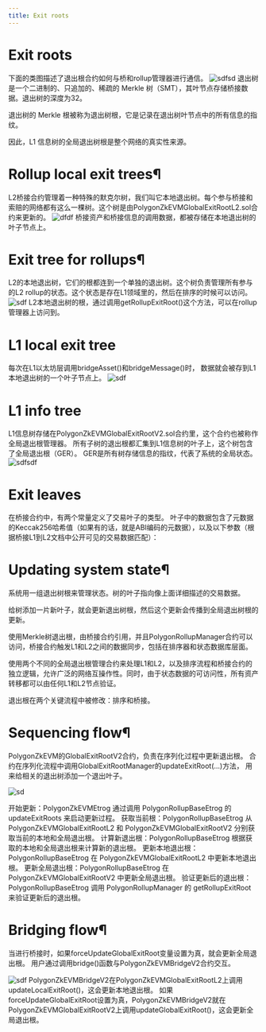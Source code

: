 ```yaml
---
title: Exit roots
---
```


# Exit roots

下面的类图描述了退出根合约如何与桥和rollup管理器进行通信。
![sdfsd](https://docs.polygon.technology/img/cdk/high-level-architecture/exit-root-class-diagram.png)
退出树是一个二进制的、只追加的、稀疏的 Merkle 树（SMT），其叶节点存储桥接数据。退出树的深度为32。

退出树的 Merkle 根被称为退出树根，它是记录在退出树叶节点中的所有信息的指纹。

因此，L1 信息树的全局退出树根是整个网络的真实性来源。

# Rollup local exit trees¶
L2桥接合约管理着一种特殊的默克尔树，我们叫它本地退出树。每个参与桥接和索赔的网络都有这么一棵树。这个树是由PolygonZkEVMGlobalExitRootL2.sol合约来更新的。
![dfdf](https://docs.polygon.technology/img/cdk/high-level-architecture/local-exit-tree.png)
桥接资产和桥接信息的调用数据，都被存储在本地退出树的叶子节点上。

# Exit tree for rollups¶

L2的本地退出树，它们的根都连到一个单独的退出树。这个树负责管理所有参与的L2 rollup的状态。这个状态是存在L1领域里的，然后在排序的时候可以访问。
![sdf](https://docs.polygon.technology/img/cdk/high-level-architecture/exit-tree-for-rollups.png)
L2本地退出树的根，通过调用getRollupExitRoot()这个方法，可以在rollup管理器上访问到。

# L1 local exit tree

每次在L1以太坊层调用bridgeAsset()和bridgeMessage()时，
数据就会被存到L1本地退出树的一个叶子节点上。
![sdf](https://docs.polygon.technology/img/cdk/high-level-architecture/l1-ethereum-exit-tree.png)
# L1 info tree

L1信息树存储在PolygonZkEVMGlobalExitRootV2.sol合约里，这个合约也被称作全局退出根管理器。
所有子树的退出根都汇集到L1信息树的叶子上，这个树包含了全局退出根（GER）。
GER是所有树存储信息的指纹，代表了系统的全局状态。
![sdfsdf](https://docs.polygon.technology/img/cdk/high-level-architecture/l1-info-tree.png)

# Exit leaves
在桥接合约中，有两个常量定义了交易叶子的类型。
叶子中的数据包含了元数据的Keccak256哈希值（如果有的话，就是ABI编码的元数据），以及以下参数（根据桥接L1到L2文档中公开可见的交易数据匹配）：

# Updating system state¶

系统用一组退出树根来管理状态。树的叶子指向像上面详细描述的交易数据。

给树添加一片新叶子，就会更新退出树根，然后这个更新会传播到全局退出树根的更新。

使用Merkle树退出根，由桥接合约引用，并且PolygonRollupManager合约可以访问，桥接合约触发L1和L2之间的数据同步，包括在排序器和状态数据库层面。

使用两个不同的全局退出根管理合约来处理L1和L2，以及排序流程和桥接合约的独立逻辑，允许广泛的网络互操作性。同时，由于状态数据的可访问性，所有资产转移都可以由任何L1和L2节点验证。

退出根在两个关键流程中被修改：排序和桥接。

# Sequencing flow¶

PolygonZkEVM的GlobalExitRootV2合约，负责在序列化过程中更新退出根。
合约在序列化流程中调用GlobalExitRootManager的updateExitRoot(...)方法，
用来给相关的退出树添加一个退出叶子。

![sd](https://docs.polygon.technology/img/cdk/high-level-architecture/update-exit-roots-via-sequencing.png)

开始更新：PolygonZkEVMEtrog 通过调用 PolygonRollupBaseEtrog 的 updateExitRoots 来启动更新过程。
获取当前根：PolygonRollupBaseEtrog 从 PolygonZkEVMGlobalExitRootL2 和 PolygonZkEVMGlobalExitRootV2 分别获取当前的本地和全局退出根。
计算新退出根：PolygonRollupBaseEtrog 根据获取的本地和全局退出根来计算新的退出根。
更新本地退出根：PolygonRollupBaseEtrog 在 PolygonZkEVMGlobalExitRootL2 中更新本地退出根。
更新全局退出根：PolygonRollupBaseEtrog 在 PolygonZkEVMGlobalExitRootV2 中更新全局退出根。
验证更新后的退出根：PolygonRollupBaseEtrog 调用 PolygonRollupManager 的 getRollupExitRoot 来验证更新后的退出根。

# Bridging flow¶

当进行桥接时，如果forceUpdateGlobalExitRoot变量设置为真，就会更新全局退出根。
用户通过调用bridge()函数与PolygonZkEVMBridgeV2合约交互。

![sdf](https://docs.polygon.technology/img/cdk/high-level-architecture/update-exit-roots-via-bridging.png)
PolygonZkEVMBridgeV2在PolygonZkEVMGlobalExitRootL2上调用updateLocalExitRoot()，这会更新本地退出根。
如果forceUpdateGlobalExitRoot设置为真，PolygonZkEVMBridgeV2就在PolygonZkEVMGlobalExitRootV2上调用updateGlobalExitRoot()，这会更新全局退出根。












